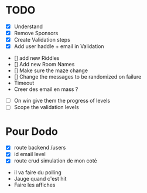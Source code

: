 # TODO
- [x] Understand
- [x] Remove Sponsors
- [x] Create Validation steps
- [x] Add user haddle + email in Validation
- [] add new Riddles
- [] Add new Room Names
- [] Make sure the maze change 
- [] Change the messages to be randomized on failure
- Timeout 
- Creer des email en mass ?
- [ ] On win give them the progress of levels
- [ ] Scope the validation levels

# Pour Dodo
- [x] route backend /users
- [x] id email level
- [x] route crud simulation de mon coté

- il va faire du polling
- Jauge quand c'est hit 
- Faire les affiches